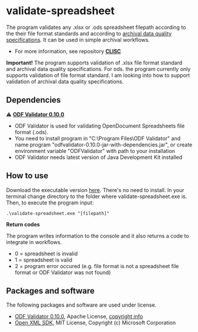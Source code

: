# validate-spreadsheet
The program validates any .xlsx or .ods spreadsheet filepath according to the their file format standards and according to [archival data quality specifications](https://github.com/Asbjoedt/CLISC/wiki/Archival-Data-Quality). It can be used in simple archival workflows.

* For more information, see repository **[CLISC](https://github.com/Asbjoedt/CLISC)**

**Important!** The program supports validation of .xlsx file format standard and archival data quality specifications. For ods. the program currently only supports validation of file format standard. I am looking into how to support validation of archival data quality specifications.

## Dependencies
:warning: **[ODF Validator 0.10.0](https://odftoolkit.org/conformance/ODFValidator.html)**
* ODF Validator is used for validating OpenDocument Spreadsheets file format (.ods).
* You need to install program in "C:\Program Files\ODF Validator" and name program "odfvalidator-0.10.0-jar-with-dependencies.jar", or create environment variable "ODFValidator" with path to your installation
* ODF Validator needs latest version of Java Development Kit installed

## How to use
Download the executable version [here](https://github.com/Asbjoedt/validate-spreadsheet/releases). There's no need to install. In your terminal change directory to the folder where validate-spreadsheet.exe is. Then, to execute the program input:
```
.\validate-spreadsheet.exe "[filepath]"
```

**Return codes**

The program writes information to the console and it also returns a code to integrate in workflows.
* 0 = spreadsheet is invalid
* 1 = spreadsheet is valid
* 2 = program error occured (e.g. file format is not a spreadsheet file format or ODF Validator was not found)

## Packages and software
The following packages and software are used under license.
* [ODF Validator 0.10.0](https://odftoolkit.org/conformance/ODFValidator.html), Apache License, [copyright info](https://github.com/tdf/odftoolkit/blob/master/NOTICE)
* [Open XML SDK](https://github.com/OfficeDev/Open-XML-SDK), MIT License, Copyright (c) Microsoft Corporation
